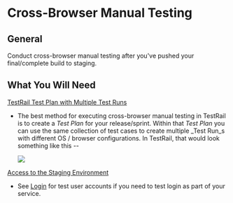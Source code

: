 # Cross-Browser Manual Testing

## General

Conduct cross-browser manual testing after you've pushed your final/complete build to staging.

## What You Will Need

[TestRail Test Plan with Multiple Test Runs](https://dsvavsp.testrail.io/index.php?/plans/view/30)

* The best method for executing cross-browser manual testing in TestRail is to create a _Test Plan_ for your release/sprint.  Within that _Test Plan_ you can use the same collection of test cases to create multiple _Test Run_s with different OS / browser configurations.  In TestRail, that would look something like this --  

  ![](../../.gitbook/assets/test-plan-cross-browser-example.png)

[Access to the Staging Environment](https://github.com/department-of-veterans-affairs/va.gov-team-sensitive/blob/master/Administrative/accessing-staging.md)

* See [Login](https://github.com/department-of-veterans-affairs/va.gov-team-sensitive/blob/master/Administrative/accessing-staging.md) for test user accounts if you need to test login as part of your service.

